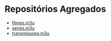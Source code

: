 # Repositórios Agregados

- [filmes.m3u](https://github.com/darc-rs/minha-playlist/filmes.m3u)
- [series.m3u](https://github.com/darc-rs/minha-playlist/series.m3u)
- [transmissoes.m3u](https://github.com/darc-rs/minha-playlist/transmissoes.m3u)